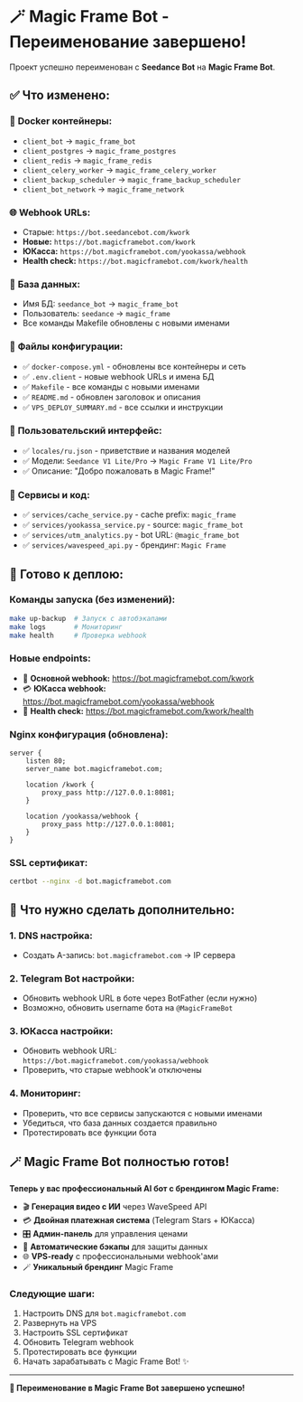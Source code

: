 # 🪄 Magic Frame Bot - Переименование завершено!

Проект успешно переименован с **Seedance Bot** на **Magic Frame Bot**.

## ✅ Что изменено:

### 🐳 **Docker контейнеры:**
- `client_bot` → `magic_frame_bot`
- `client_postgres` → `magic_frame_postgres`
- `client_redis` → `magic_frame_redis`
- `client_celery_worker` → `magic_frame_celery_worker`
- `client_backup_scheduler` → `magic_frame_backup_scheduler`
- `client_bot_network` → `magic_frame_network`

### 🌐 **Webhook URLs:**
- Старые: `https://bot.seedancebot.com/kwork`
- **Новые:** `https://bot.magicframebot.com/kwork`
- **ЮКасса:** `https://bot.magicframebot.com/yookassa/webhook`
- **Health check:** `https://bot.magicframebot.com/kwork/health`

### 💾 **База данных:**
- Имя БД: `seedance_bot` → `magic_frame_bot`
- Пользователь: `seedance` → `magic_frame`
- Все команды Makefile обновлены с новыми именами

### 📄 **Файлы конфигурации:**
- ✅ `docker-compose.yml` - обновлены все контейнеры и сеть
- ✅ `.env.client` - новые webhook URLs и имена БД
- ✅ `Makefile` - все команды с новыми именами
- ✅ `README.md` - обновлен заголовок и описания
- ✅ `VPS_DEPLOY_SUMMARY.md` - все ссылки и инструкции

### 🎨 **Пользовательский интерфейс:**
- ✅ `locales/ru.json` - приветствие и названия моделей
- ✅ Модели: `Seedance V1 Lite/Pro` → `Magic Frame V1 Lite/Pro`
- ✅ Описание: "Добро пожаловать в Magic Frame!"

### 🔧 **Сервисы и код:**
- ✅ `services/cache_service.py` - cache prefix: `magic_frame`
- ✅ `services/yookassa_service.py` - source: `magic_frame_bot`
- ✅ `services/utm_analytics.py` - bot URL: `@magic_frame_bot`
- ✅ `services/wavespeed_api.py` - брендинг: `Magic Frame`

## 🚀 **Готово к деплою:**

### **Команды запуска (без изменений):**
```bash
make up-backup  # Запуск с автобэкапами
make logs       # Мониторинг
make health     # Проверка webhook
```

### **Новые endpoints:**
- 🤖 **Основной webhook:** https://bot.magicframebot.com/kwork
- 💳 **ЮКасса webhook:** https://bot.magicframebot.com/yookassa/webhook
- 🏥 **Health check:** https://bot.magicframebot.com/kwork/health

### **Nginx конфигурация (обновлена):**
```nginx
server {
    listen 80;
    server_name bot.magicframebot.com;
    
    location /kwork {
        proxy_pass http://127.0.0.1:8081;
    }
    
    location /yookassa/webhook {
        proxy_pass http://127.0.0.1:8081;
    }
}
```

### **SSL сертификат:**
```bash
certbot --nginx -d bot.magicframebot.com
```

## 🎯 **Что нужно сделать дополнительно:**

### **1. DNS настройка:**
- Создать A-запись: `bot.magicframebot.com` → IP сервера

### **2. Telegram Bot настройки:**
- Обновить webhook URL в боте через BotFather (если нужно)
- Возможно, обновить username бота на `@MagicFrameBot`

### **3. ЮКасса настройки:**
- Обновить webhook URL: `https://bot.magicframebot.com/yookassa/webhook`
- Проверить, что старые webhook'и отключены

### **4. Мониторинг:**
- Проверить, что все сервисы запускаются с новыми именами
- Убедиться, что база данных создается правильно
- Протестировать все функции бота

## 🪄 **Magic Frame Bot полностью готов!**

**Теперь у вас профессиональный AI бот с брендингом Magic Frame:**

- 🎬 **Генерация видео с ИИ** через WaveSpeed API
- 💳 **Двойная платежная система** (Telegram Stars + ЮКасса)
- 🎛️ **Админ-панель** для управления ценами
- 💾 **Автоматические бэкапы** для защиты данных
- 🌐 **VPS-ready** с профессиональными webhook'ами
- 🪄 **Уникальный брендинг** Magic Frame

### **Следующие шаги:**
1. Настроить DNS для `bot.magicframebot.com`
2. Развернуть на VPS
3. Настроить SSL сертификат  
4. Обновить Telegram webhook
5. Протестировать все функции
6. Начать зарабатывать с Magic Frame Bot! ✨

---

**🎉 Переименование в Magic Frame Bot завершено успешно!** 